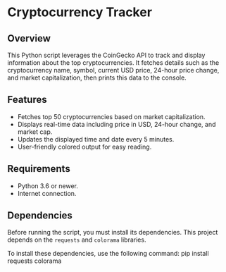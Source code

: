 # Cryptocurrency Tracker

## Overview
This Python script leverages the CoinGecko API to track and display information about the top cryptocurrencies. It fetches details such as the cryptocurrency name, symbol, current USD price, 24-hour price change, and market capitalization, then prints this data to the console.

## Features
- Fetches top 50 cryptocurrencies based on market capitalization.
- Displays real-time data including price in USD, 24-hour change, and market cap.
- Updates the displayed time and date every 5 minutes.
- User-friendly colored output for easy reading.

## Requirements
- Python 3.6 or newer.
- Internet connection.

## Dependencies
Before running the script, you must install its dependencies. This project depends on the `requests` and `colorama` libraries.

To install these dependencies, use the following command:
pip install requests colorama

